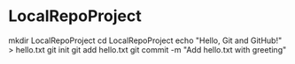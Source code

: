 # LocalRepoProject
mkdir LocalRepoProject
cd LocalRepoProject
echo "Hello, Git and GitHub!" > hello.txt
git init
git add hello.txt
git commit -m "Add hello.txt with greeting"